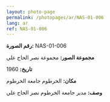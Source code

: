 ```yaml
---
layout: photo-page
permalink: /photopages/ar/NAS-01-006
lang: ar
ref: NAS-01-006
---
```


**رقم الصورة:** NAS-01-006

**مجموعة الصور:** مجموعة نصر الحاج علي

**تاريخ:**  1960

**مكان:** الخرطوم جامعة الخرطوم

**وصف:** مدير جامعة الخرطوم نصر الحاج علي
